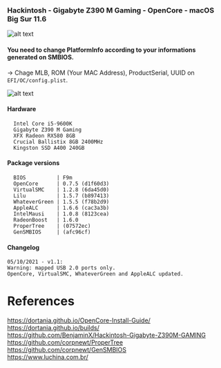 ### Hackintosh - Gigabyte Z390 M Gaming - OpenCore - macOS Big Sur 11.6

![alt text](https://github.com/natanlins/hackintosh/blob/main/Images/cpu.png)

  #### You need to change PlatformInfo according to your informations generated on SMBIOS.
  → Chage MLB, ROM (Your MAC Address), ProductSerial, UUID on ```EFI/OC/config.plist```.
  
  ![alt text](https://github.com/natanlins/hackintosh/blob/main/Images/config.png)
#### Hardware
```
  Intel Core i5-9600K
  Gigabyte Z390 M Gaming
  XFX Radeon RX580 8GB
  Crucial Ballistix 8GB 2400MHz
  Kingston SSD A400 240GB
```
#### Package versions
```
  BIOS          | F9m
  OpenCore      | 0.7.5 (d1f60d3)
  VirtualSMC    | 1.2.8 (6da45d0)
  Lilu          | 1.5.7 (b897413)
  WhateverGreen | 1.5.5 (f78b2d9)
  AppleALC      | 1.6.6 (cac3a3b)
  IntelMausi    | 1.0.8 (8123cea)
  RadeonBoost   | 1.6.0
  ProperTree    | (07572ec)
  GenSMBIOS     | (afc96cf)
```
#### Changelog
```
05/10/2021 - v1.1:
Warning: mapped USB 2.0 ports only.
OpenCore, VirtualSMC, WhateverGreen and AppleALC updated.
```

# References
https://dortania.github.io/OpenCore-Install-Guide/
<br>
https://dortania.github.io/builds/
<br>
https://github.com/BenjaminX/Hackintosh-Gigabyte-Z390M-GAMING
<br>
https://github.com/corpnewt/ProperTree
<br>
https://github.com/corpnewt/GenSMBIOS
<br>
https://www.luchina.com.br/
